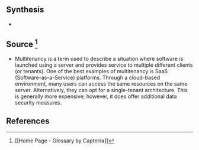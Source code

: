 ## Synthesis
- 
## Source [^1]
- Multitenancy is a term used to describe a situation where software is launched using a server and provides service to multiple different clients (or tenants). One of the best examples of multitenancy is SaaS (Software-as-a-Service) platforms. Through a cloud-based environment, many users can access the same resources on the same server. Alternatively, they can opt for a single-tenant architecture. This is generally more expensive; however, it does offer additional data security measures.
## References

[^1]: [[Home Page - Glossary by Capterra]]
